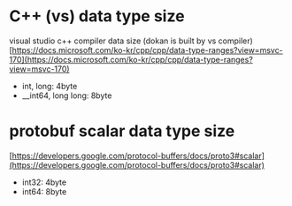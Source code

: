 # C++ (vs) data type size
visual studio c++ compiler data size (dokan is built by vs compiler)  
[https://docs.microsoft.com/ko-kr/cpp/cpp/data-type-ranges?view=msvc-170](https://docs.microsoft.com/ko-kr/cpp/cpp/data-type-ranges?view=msvc-170)
- int, long: 4byte
- __int64, long long: 8byte

# protobuf scalar data type size
[https://developers.google.com/protocol-buffers/docs/proto3#scalar](https://developers.google.com/protocol-buffers/docs/proto3#scalar)
 - int32: 4byte
 - int64: 8byte